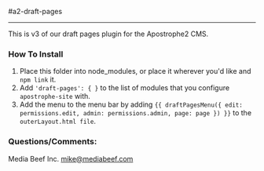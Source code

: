 #a2-draft-pages
________________________________________________

This is v3 of our draft pages plugin for the Apostrophe2 CMS.  



### How To Install

1. Place this folder into node_modules, or place it wherever you'd like and `npm link` it.
2. Add `'draft-pages': { }` to the list of modules that you configure `apostrophe-site` with.
3. Add the menu to the menu bar by adding `{{ draftPagesMenu({ edit: permissions.edit, admin: permissions.admin, page: page }) }}` to the `outerLayout.html file`.



### Questions/Comments:

Media Beef Inc.
mike@mediabeef.com
